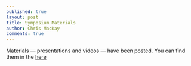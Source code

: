 ```yaml
---
published: true
layout: post
title: Symposium Materials
author: Chris MacKay
comments: true
---
```


Materials &mdash; presentations and videos &mdash; have been posted. You can find them in the [here]({{site.baseurl}}/documents/meetings/2014-02-08/)
